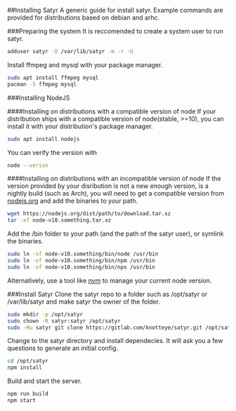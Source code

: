 ##Installing Satyr
A generic guide for install satyr. Example commands are provided for distributions based on debian and arhc.

###Preparing the system
It is reccomended to create a system user to run satyr.
```bash
adduser satyr -D /var/lib/satyr -m -r -U
```
Install ffmpeg and mysql with your package manager.
```bash
sudo apt install ffmpeg mysql
pacman -S ffmpeg mysql
```

###Installing NodeJS

####Installing on distributions with a compatible version of node
If your distribution ships with a compatible version of node(stable, >=10), you can install it with your distribution's package manager.
```bash
sudo apt install nodejs
```
You can verify the version with 
```bash
node --verion
```
####Installing on distributions with an incompatible version of node
If the version provided by your disribution is not a new enough version, is a nightly build (such as Arch), you will need to get a compatible version from [nodejs.org](https://nodejs.org/en/downloads) and add the binaries to your path.
```bash
wget https://nodejs.org/dist/path/to/download.tar.xz
tar -xf node-v10.something.tar.xz
```
Add the /bin folder to your path (and the path of the satyr user), or symlink the binaries.
```bash
sudo ln -sf node-v10.something/bin/node /usr/bin
sudo ln -sf node-v10.something/bin/npm /usr/bin
sudo ln -sf node-v10.something/bin/npx /usr/bin
```

Alternatively, use a tool like [nvm](https://github.com/nvm-sh/nvm) to manage your current node version.

###Install Satyr
Clone the satyr repo to a folder such as /opt/satyr or /var/lib/satyr and make satyr the owner of the folder.
```bash
sudo mkdir -p /opt/satyr
sudo chown -R satyr:satyr /opt/satyr
sudo -Hu satyr git clone https://gitlab.com/knotteye/satyr.git /opt/satyr
```
Change to the satyr directory and install dependecies. It will ask you a few questions to generate an initial config.
```bash
cd /opt/satyr
npm install
```
Build and start the server.
```bash
npm run build
npm start
```